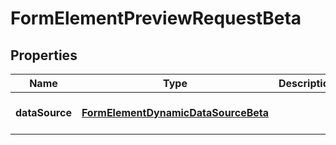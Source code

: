 # FormElementPreviewRequestBeta

## Properties

Name | Type | Description | Notes
------------ | ------------- | ------------- | -------------
**dataSource** | [**FormElementDynamicDataSourceBeta**](FormElementDynamicDataSourceBeta.md) |  | [optional] [default to undefined]

